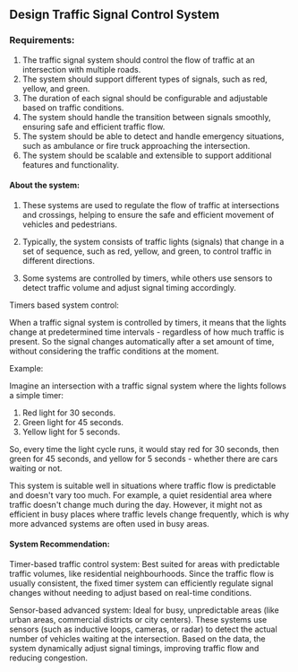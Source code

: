 ## **Design Traffic Signal Control System**

### **Requirements:**
1. The traffic signal system should control the flow of traffic at an intersection with multiple roads.
2. The system should support different types of signals, such as red, yellow, and green.
3. The duration of each signal should be configurable and adjustable based on traffic conditions.
4. The system should handle the transition between signals smoothly, ensuring safe and efficient traffic flow.
5. The system should be able to detect and handle emergency situations, such as ambulance or fire truck approaching the intersection.
6. The system should be scalable and extensible to support additional features and functionality.

#### About the system:

1. These systems are used to regulate the flow of traffic at intersections and crossings, helping to ensure the safe and efficient movement of vehicles and pedestrians.

2. Typically, the system consists of traffic lights (signals) that change in a set of sequence, such as red, yellow, and green, to control traffic in different directions.

3. Some systems are controlled by timers, while others use sensors to detect traffic volume and adjust signal timing accordingly.

Timers based system control:

When a traffic signal system is controlled by timers, it means that the lights change at predetermined time intervals - regardless of how much traffic is present. So the signal changes automatically after a set amount of time, without considering the traffic conditions at the moment.

Example:

Imagine an intersection with a traffic signal system where the lights follows a simple timer:
1. Red light for 30 seconds.
2. Green light for 45 seconds.
3. Yellow light for 5 seconds.

So, every time the light cycle runs, it would stay red for 30 seconds, then green for 45 seconds, and yellow for 5 seconds - whether there are cars waiting or not.

This system is suitable well in situations where traffic flow is predictable and doesn't vary too much. For example, a quiet residential area where traffic doesn't change much during the day. However, it might not as efficient in busy places where traffic levels change frequently, which is why more advanced systems are often used in busy areas.

#### System Recommendation:

Timer-based traffic control system: 
Best suited for areas with predictable traffic volumes, like residential neighbourhoods. Since the traffic flow is usually consistent, the fixed timer system can efficiently regulate signal changes without needing to adjust based on real-time conditions.

Sensor-based advanced system:
Ideal for busy, unpredictable areas (like urban areas, commercial districts or city centers). These systems use sensors (such as inductive loops, cameras, or radar) to detect the actual number of vehicles waiting at the intersection. Based on the data, the system dynamically adjust signal timings, improving traffic flow and reducing congestion.
